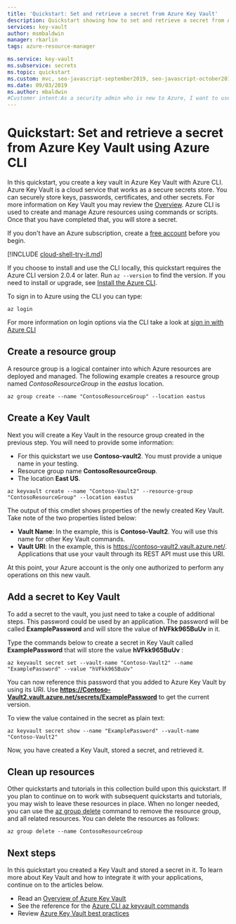 ```yaml
---
title: 'Quickstart: Set and retrieve a secret from Azure Key Vault'
description: Quickstart showing how to set and retrieve a secret from Azure Key Vault using Azure CLI
services: key-vault
author: msmbaldwin
manager: rkarlin
tags: azure-resource-manager

ms.service: key-vault
ms.subservice: secrets
ms.topic: quickstart
ms.custom: mvc, seo-javascript-september2019, seo-javascript-october2019, devx-track-azurecli
ms.date: 09/03/2019
ms.author: mbaldwin
#Customer intent:As a security admin who is new to Azure, I want to use Key Vault to securely store keys and passwords in Azure
---
```

# Quickstart: Set and retrieve a secret from Azure Key Vault using Azure CLI

In this quickstart, you create a key vault in Azure Key Vault with Azure CLI. Azure Key Vault is a cloud service that works as a secure secrets store. You can securely store keys, passwords, certificates, and other secrets. For more information on Key Vault you may review the [Overview](../general/overview.md). Azure CLI is used to create and manage Azure resources using commands or scripts. Once that you have completed that, you will store a secret.

If you don't have an Azure subscription, create a [free account](https://azure.microsoft.com/free/?WT.mc_id=A261C142F) before you begin.


[!INCLUDE [cloud-shell-try-it.md](../../../includes/cloud-shell-try-it.md)]

If you choose to install and use the CLI locally, this quickstart requires the Azure CLI version 2.0.4 or later. Run `az --version` to find the version. If you need to install or upgrade, see [Install the Azure CLI]( /cli/azure/install-azure-cli).

To sign in to Azure using the CLI you can type:

```azurecli
az login
```

For more information on login options via the CLI take a look at [sign in with Azure CLI](/cli/azure/authenticate-azure-cli?view=azure-cli-latest)

## Create a resource group

A resource group is a logical container into which Azure resources are deployed and managed. The following example creates a resource group named *ContosoResourceGroup* in the *eastus* location.

```azurecli
az group create --name "ContosoResourceGroup" --location eastus
```

## Create a Key Vault

Next you will create a Key Vault in the resource group created in the previous step. You will need to provide some information:

- For this quickstart we use **Contoso-vault2**. You must provide a unique name in your testing.
- Resource group name **ContosoResourceGroup**.
- The location **East US**.

```azurecli
az keyvault create --name "Contoso-Vault2" --resource-group "ContosoResourceGroup" --location eastus
```

The output of this cmdlet shows properties of the newly created Key Vault. Take note of the two properties listed below:

- **Vault Name**: In the example, this is **Contoso-Vault2**. You will use this name for other Key Vault commands.
- **Vault URI**: In the example, this is https://contoso-vault2.vault.azure.net/. Applications that use your vault through its REST API must use this URI.

At this point, your Azure account is the only one authorized to perform any operations on this new vault.

## Add a secret to Key Vault

To add a secret to the vault, you just need to take a couple of additional steps. This password could be used by an application. The password will be called **ExamplePassword** and will store the value of **hVFkk965BuUv** in it.

Type the commands below to create a secret in Key Vault called **ExamplePassword** that will store the value **hVFkk965BuUv** :

```azurecli
az keyvault secret set --vault-name "Contoso-Vault2" --name "ExamplePassword" --value "hVFkk965BuUv"
```

You can now reference this password that you added to Azure Key Vault by using its URI. Use **https://Contoso-Vault2.vault.azure.net/secrets/ExamplePassword** to get the current version. 

To view the value contained in the secret as plain text:

```azurecli
az keyvault secret show --name "ExamplePassword" --vault-name "Contoso-Vault2"
```

Now, you have created a Key Vault, stored a secret, and retrieved it.

## Clean up resources

Other quickstarts and tutorials in this collection build upon this quickstart. If you plan to continue on to work with subsequent quickstarts and tutorials, you may wish to leave these resources in place.
When no longer needed, you can use the [az group delete](/cli/azure/group) command to remove the resource group, and all related resources. You can delete the resources as follows:

```azurecli
az group delete --name ContosoResourceGroup
```

## Next steps

In this quickstart you created a Key Vault and stored a secret in it. To learn more about Key Vault and how to integrate it with your applications, continue on to the articles below.

- Read an [Overview of Azure Key Vault](../general/overview.md)
- See the reference for the [Azure CLI az keyvault commands](/cli/azure/keyvault?view=azure-cli-latest)
- Review [Azure Key Vault best practices](../general/best-practices.md)
